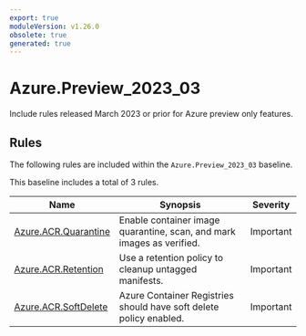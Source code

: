 ```yaml
---
export: true
moduleVersion: v1.26.0
obsolete: true
generated: true
---
```


# Azure.Preview_2023_03

<!-- OBSOLETE -->

Include rules released March 2023 or prior for Azure preview only features.

## Rules

The following rules are included within the `Azure.Preview_2023_03` baseline.

This baseline includes a total of 3 rules.

Name | Synopsis | Severity
---- | -------- | --------
[Azure.ACR.Quarantine](../rules/Azure.ACR.Quarantine.md) | Enable container image quarantine, scan, and mark images as verified. | Important
[Azure.ACR.Retention](../rules/Azure.ACR.Retention.md) | Use a retention policy to cleanup untagged manifests. | Important
[Azure.ACR.SoftDelete](../rules/Azure.ACR.SoftDelete.md) | Azure Container Registries should have soft delete policy enabled. | Important
